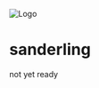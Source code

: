 ![Logo](https://raw.githubusercontent.com/elmar-chen/sanderling/master/sanderling-logo.png)
# sanderling
not yet ready
